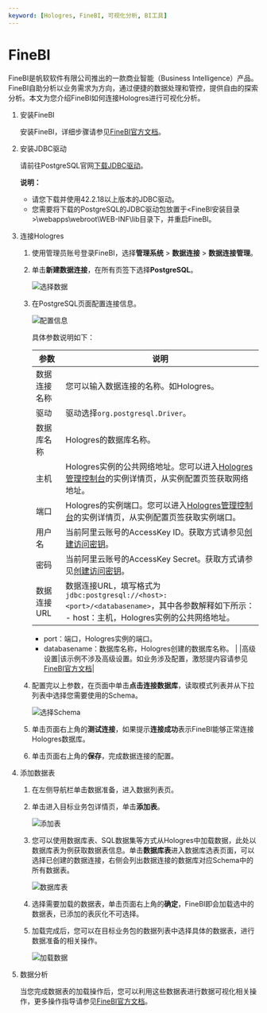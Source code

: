 ```yaml
---
keyword: [Hologres, FineBI, 可视化分析, BI工具]
---
```


# FineBI

FineBI是帆软软件有限公司推出的一款商业智能（Business Intelligence）产品。FineBI自助分析以业务需求为方向，通过便捷的数据处理和管控，提供自由的探索分析。本文为您介绍FineBI如何连接Hologres进行可视化分析。

1.  安装FineBI

    安装FineBI，详细步骤请参见[FineBI官方文档](https://help.fanruan.com/finebi/doc-view-260.html)。

2.  安装JDBC驱动

    请前往PostgreSQL官网[下载JDBC驱动](https://mvnrepository.com/artifact/org.postgresql/postgresql)。

    **说明：**

    -   请您下载并使用42.2.18以上版本的JDBC驱动。
    -   您需要将下载的PostgreSQL的JDBC驱动包放置于<FineBI安装目录\>\\webapps\\webroot\\WEB-INF\\lib目录下，并重启FineBI。
3.  连接Hologres

    1.  使用管理员账号登录FineBI，选择**管理系统** \> **数据连接** \> **数据连接管理**。

    2.  单击**新建数据连接**，在所有页签下选择**PostgreSQL**。

        ![选择数据](https://static-aliyun-doc.oss-accelerate.aliyuncs.com/assets/img/zh-CN/9153249161/p268316.png)

    3.  在PostgreSQL页面配置连接信息。

        ![配置信息](https://static-aliyun-doc.oss-accelerate.aliyuncs.com/assets/img/zh-CN/9153249161/p268321.png)

        具体参数说明如下：

        |参数|说明|
        |--|--|
        |数据连接名称|您可以输入数据连接的名称。如Hologres。|
        |驱动|驱动选择`org.postgresql.Driver`。|
        |数据库名称|Hologres的数据库名称。|
        |主机|Hologres实例的公共网络地址。您可以进入[Hologres管理控制台](https://hologram.console.aliyun.com/#/instance)的实例详情页，从实例配置页签获取网络地址。|
        |端口|Hologres的实例端口。您可以进入[Hologres管理控制台](https://hologram.console.aliyun.com/#/instance)的实例详情页，从实例配置页签获取实例端口。|
        |用户名|当前阿里云账号的AccessKey ID。获取方式请参见[创建访问密钥](/cn.zh-CN/准备工作/准备阿里云账号.md)。|
        |密码|当前阿里云账号的AccessKey Secret。获取方式请参见[创建访问密钥](/cn.zh-CN/准备工作/准备阿里云账号.md)。|
        |数据连接URL|数据连接URL，填写格式为`jdbc:postgresql://<host>:<port>/<databasename>`，其中各参数解释如下所示：        -   host：主机，Hologres实例的公共网络地址。
        -   port：端口，Hologres实例的端口。
        -   databasename：数据库名称，Hologres创建的数据库名称。 |
        |高级设置|该示例不涉及高级设置。如业务涉及配置，激怒提内容请参见[FineBI官方文档](http://help.finebi.com/doc-view-94.html)|

    4.  配置完以上参数，在页面中单击**点击连接数据库**，读取模式列表并从下拉列表中选择您需要使用的Schema。

        ![选择Schema](https://static-aliyun-doc.oss-accelerate.aliyuncs.com/assets/img/zh-CN/9153249161/p268347.png)

    5.  单击页面右上角的**测试连接**，如果提示**连接成功**表示FineBI能够正常连接Hologres数据库。

    6.  单击页面右上角的**保存**，完成数据连接的配置。

4.  添加数据表

    1.  在左侧导航栏单击数据准备，进入数据列表页。

    2.  单击进入目标业务包详情页，单击**添加表**。

        ![添加表](https://static-aliyun-doc.oss-accelerate.aliyuncs.com/assets/img/zh-CN/9153249161/p268362.png)

    3.  您可以使用数据库表、SQL数据集等方式从Hologres中加载数据，此处以数据库表为例获取数据表信息。单击**数据库表**进入数据库选表页面，可以选择已创建的数据连接，右侧会列出数据连接的数据库对应Schema中的所有数据表。

        ![数据库表](https://static-aliyun-doc.oss-accelerate.aliyuncs.com/assets/img/zh-CN/9153249161/p268370.png)

    4.  选择需要加载的数据表，单击页面右上角的**确定**，FineBI即会加载选中的数据表，已添加的表灰化不可选择。

    5.  加载完成后，您可以在目标业务包的数据列表中选择具体的数据表，进行数据准备的相关操作。

        ![加载数据](https://static-aliyun-doc.oss-accelerate.aliyuncs.com/assets/img/zh-CN/9153249161/p268373.png)

5.  数据分析

    当您完成数据表的加载操作后，您可以利用这些数据表进行数据可视化相关操作，更多操作指导请参见[FineBI官方文档](https://help.fanruan.com/finebi/doc-view-259.html)。



